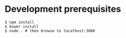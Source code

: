 # Development prerequisites

```
$ npm install
$ bower install
$ node . # then browse to localhost:3000
```